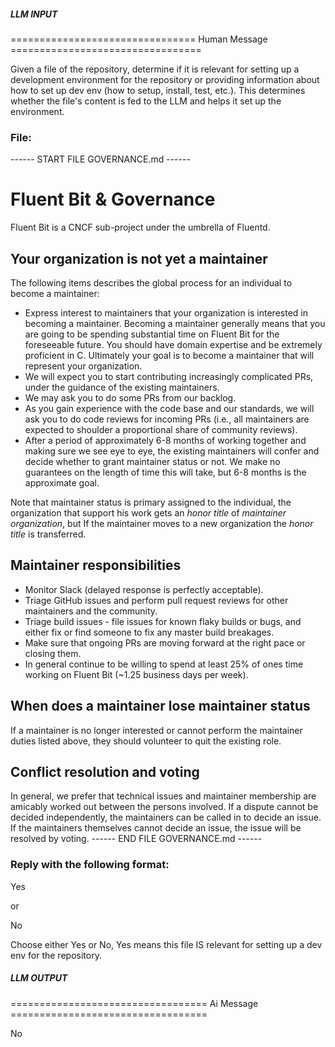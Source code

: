##### LLM INPUT #####
================================ Human Message =================================

Given a file of the repository, determine if it is relevant for setting up a development environment for the repository or providing information about how to set up dev env (how to setup, install, test, etc.). This determines whether the file's content is fed to the LLM and helps it set up the environment.

### File:
------ START FILE GOVERNANCE.md ------
# Fluent Bit & Governance

Fluent Bit is a CNCF sub-project under the umbrella of Fluentd.



## Your organization is not yet a maintainer

The following items describes the global process for an individual to become a maintainer:

* Express interest to maintainers that your organization is interested in becoming a
  maintainer. Becoming a maintainer generally means that you are going to be spending substantial
  time on Fluent Bit for the foreseeable future. You should have domain expertise and be extremely
  proficient in C. Ultimately your goal is to become a maintainer that will represent your
  organization.
* We will expect you to start contributing increasingly complicated PRs, under the guidance
  of the existing maintainers.
* We may ask you to do some PRs from our backlog.
* As you gain experience with the code base and our standards, we will ask you to do code reviews
  for incoming PRs (i.e., all maintainers are expected to shoulder a proportional share of
  community reviews).
* After a period of approximately 6-8 months of working together and making sure we see eye to eye,
  the existing maintainers will confer and decide whether to grant maintainer status or not.
  We make no guarantees on the length of time this will take, but 6-8 months is the approximate
  goal.

Note that maintainer status is primary assigned to the individual, the organization that support his work gets an _honor title_ of _maintainer organization_, but If the maintainer moves to a new organization the _honor title_ is transferred. 

## Maintainer responsibilities

* Monitor Slack (delayed response is perfectly acceptable).
* Triage GitHub issues and perform pull request reviews for other maintainers and the community.
* Triage build issues - file issues for known flaky builds or bugs, and either fix or find someone
  to fix any master build breakages.
* Make sure that ongoing PRs are moving forward at the right pace or closing them.
* In general continue to be willing to spend at least 25% of ones time working on Fluent Bit (~1.25
  business days per week).

## When does a maintainer lose maintainer status

If a maintainer is no longer interested or cannot perform the maintainer duties listed above, they
should volunteer to quit the existing role.

## Conflict resolution and voting

In general, we prefer that technical issues and maintainer membership are amicably worked out
between the persons involved. If a dispute cannot be decided independently, the maintainers can be
called in to decide an issue. If the maintainers themselves cannot decide an issue, the issue will
be resolved by voting. 
------ END FILE GOVERNANCE.md ------

### Reply with the following format:

<rel>Yes</rel>

or

<rel>No</rel>

Choose either Yes or No, Yes means this file IS relevant for setting up a dev env for the repository.

##### LLM OUTPUT #####
================================== Ai Message ==================================

<rel>No</rel>